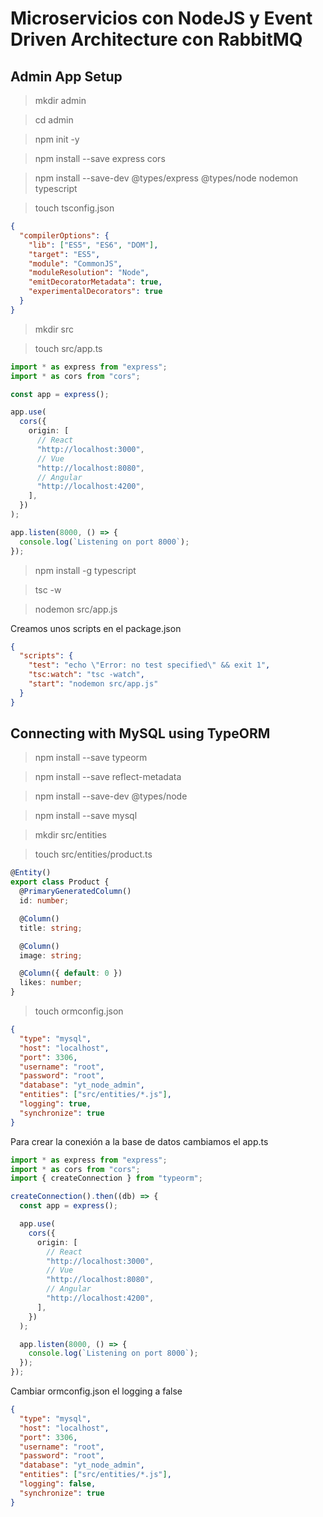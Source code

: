 # Microservicios con NodeJS y Event Driven Architecture con RabbitMQ

## Admin App Setup

> mkdir admin

> cd admin

> npm init -y

> npm install --save express cors

> npm install --save-dev @types/express @types/node nodemon typescript

> touch tsconfig.json

```json
{
  "compilerOptions": {
    "lib": ["ES5", "ES6", "DOM"],
    "target": "ES5",
    "module": "CommonJS",
    "moduleResolution": "Node",
    "emitDecoratorMetadata": true,
    "experimentalDecorators": true
  }
}
```

> mkdir src

> touch src/app.ts

```ts
import * as express from "express";
import * as cors from "cors";

const app = express();

app.use(
  cors({
    origin: [
      // React
      "http://localhost:3000",
      // Vue
      "http://localhost:8080",
      // Angular
      "http://localhost:4200",
    ],
  })
);

app.listen(8000, () => {
  console.log(`Listening on port 8000`);
});
```

> npm install -g typescript

> tsc -w

> nodemon src/app.js

Creamos unos scripts en el package.json

```json
{
  "scripts": {
    "test": "echo \"Error: no test specified\" && exit 1",
    "tsc:watch": "tsc -watch",
    "start": "nodemon src/app.js"
  }
}
```

## Connecting with MySQL using TypeORM

> npm install --save typeorm

> npm install --save reflect-metadata

> npm install --save-dev @types/node

> npm install --save mysql

> mkdir src/entities

> touch src/entities/product.ts

```ts
@Entity()
export class Product {
  @PrimaryGeneratedColumn()
  id: number;

  @Column()
  title: string;

  @Column()
  image: string;

  @Column({ default: 0 })
  likes: number;
}
```

> touch ormconfig.json

```json
{
  "type": "mysql",
  "host": "localhost",
  "port": 3306,
  "username": "root",
  "password": "root",
  "database": "yt_node_admin",
  "entities": ["src/entities/*.js"],
  "logging": true,
  "synchronize": true
}
```

Para crear la conexión a la base de datos cambiamos el app.ts

```ts
import * as express from "express";
import * as cors from "cors";
import { createConnection } from "typeorm";

createConnection().then((db) => {
  const app = express();

  app.use(
    cors({
      origin: [
        // React
        "http://localhost:3000",
        // Vue
        "http://localhost:8080",
        // Angular
        "http://localhost:4200",
      ],
    })
  );

  app.listen(8000, () => {
    console.log(`Listening on port 8000`);
  });
});
```

Cambiar ormconfig.json el logging a false

```json
{
  "type": "mysql",
  "host": "localhost",
  "port": 3306,
  "username": "root",
  "password": "root",
  "database": "yt_node_admin",
  "entities": ["src/entities/*.js"],
  "logging": false,
  "synchronize": true
}
```
